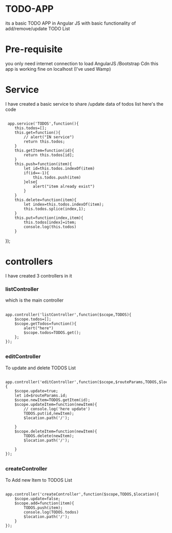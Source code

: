 # TODO-APP
its a basic TODO APP in Angular JS with basic functionality of add/remove/update TODO List

# Pre-requisite
you only need internet connection to load AngularJS /Bootstrap Cdn
this app is working fine on localhost (I've used Wamp) 

# Service
 I have created a basic service to share /update data of todos list here's the code 
 
 ## 
	 app.service('TODOS',function(){
		this.todos=[];
		this.get=function(){
			// alert("IN service")
			return this.todos;
		}
		this.getItem=function(id){
			return this.todos[id];
		}
		this.push=function(item){
			let id=this.todos.indexOf(item)
			if(id==-1){
				this.todos.push(item)
			}else{
				alert("item already exist")
			}
		}
		this.delete=function(item){
			let index=this.todos.indexOf(item);
			this.todos.splice(index,1);
		}
		this.put=function(index,item){
			this.todos[index]=item;
			console.log(this.todos)
		}
});
##

# controllers 
I have created 3 controllers in it 

### listController 
which is the main controller 
## 
	app.controller('listController',function($scope,TODOS){
		$scope.todos=[];
		$scope.getTodos=function(){
			alert("here")
			$scope.todos=TODOS.get();
		};
	});
##
### editController 
To update and delete TODOS List 
##
	app.controller('editController',function($scope,$routeParams,TODOS,$location){
		$scope.update=true;
		let id=$routeParams.id;
		$scope.newItem=TODOS.getItem(id);
		$scope.updateItem=function(newItem){
			// console.log('here update')
			TODOS.put(id,newItem);
			$location.path('/');

		}
		$scope.deleteItem=function(newItem){
			TODOS.delete(newItem);
			$location.path('/');

		}
	});
##
### createController
To Add new Item to TODOS List
##
	app.controller('createController',function($scope,TODOS,$location){
		$scope.update=false;
		$scope.add=function(item){
			TODOS.push(item);
			console.log(TODOS.todos)
			$location.path('/');
		}
	});
##

